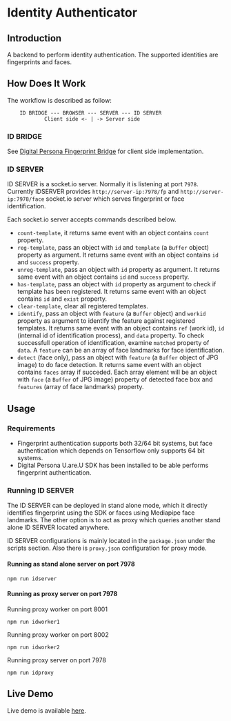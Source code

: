 # Identity Authenticator

## Introduction

A backend to perform identity authentication. The supported identities are fingerprints and faces.

## How Does It Work

The workflow is described as follow:
```
    ID BRIDGE --- BROWSER --- SERVER --- ID SERVER
            Client side <- | -> Server side
```

### ID BRIDGE

See [Digital Persona Fingerprint Bridge](https://github.com/tohenk/node-dpfb) for client side implementation.

### ID SERVER

ID SERVER is a socket.io server. Normally it is listening at port `7978`.
Currently IDSERVER provides `http://server-ip:7978/fp` and `http://server-ip:7978/face`
socket.io server which serves fingerprint or face identification.

Each socket.io server accepts commands described below.

* `count-template`, it returns same event with an object contains `count`
  property.
* `reg-template`, pass an object with `id` and `template` (a `Buffer` object) property as argument.
  It returns same event with an object contains `id` and `success` property.
* `unreg-template`, pass an object with `id` property as argument.
  It returns same event with an object contains `id` and `success` property.
* `has-template`, pass an object with `id` property as argument to check if
  template has been registered. It returns same event with an object contains
  `id` and `exist` property.
* `clear-template`, clear all registered templates.
* `identify`, pass an object with `feature` (a `Buffer` object) and `workid` property as argument
  to identify the feature against registered templates.
  It returns same event with an object contains `ref` (work id), `id` (internal
  id of identification process), and `data` property. To check successfull
  operation of identification, examine `matched` property of `data`.
  A `feature` can be an array of face landmarks for face identification.
* `detect` (face only), pass an object with `feature` (a `Buffer` object of JPG image) to
  do face detection. It returns same event with an object contains `faces` array if succeded.
  Each array element will be an object with `face` (a `Buffer` of JPG image) property of detected
  face box and `features` (array of face landmarks) property.

## Usage

### Requirements

* Fingerprint authentication supports both 32/64 bit systems, but face authentication which depends
  on Tensorflow only supports 64 bit systems.
* Digital Persona U.are.U SDK has been installed to be able performs fingerprint authentication.

### Running ID SERVER

The ID SERVER can be deployed in stand alone mode, which it directly identifies
fingerprint using the SDK or faces using Mediapipe face landmarks. The other option
is to act as proxy which queries another stand alone ID SERVER located anywhere.

ID SERVER configurations is mainly located in the `package.json` under the
scripts section. Also there is `proxy.json` configuration for proxy mode.

#### Running as stand alone server on port 7978

```
npm run idserver
```

#### Running as proxy server on port 7978

Running proxy worker on port 8001

```
npm run idworker1
```

Running proxy worker on port 8002

```
npm run idworker2
```

Running proxy server on port 7978

```
npm run idproxy
```

## Live Demo

Live demo is available [here](https://apps.ntlab.id/demo/digital-persona-fingerprint-bridge).
